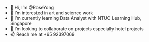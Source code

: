 - 👋 Hi, I’m @RoseYong
- 👀 I’m interested in art and science work
- 🌱 I’m currently learning Data Analyst with NTUC Learning Hub, Singapore
- 💞️ I’m looking to collaborate on projects especially hotel projects
- 📫 Reach me at +65 92397069

<!---
RoseYong/RoseYong is a ✨ special ✨ repository because its `README.md` (this file) appears on your GitHub profile.
You can click the Preview link to take a look at your changes.
--->
